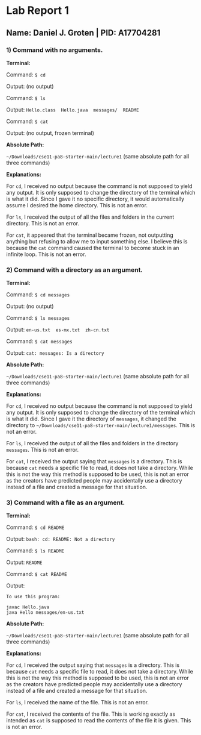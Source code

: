 # Lab Report 1
## Name: Daniel J. Groten | PID: A17704281
### 1) Command with no arguments.
**Terminal:**

Command: `$ cd`

Output: (no output)

Command: `$ ls`

Output: `Hello.class  Hello.java  messages/  README`

Command: `$ cat`

Output: (no output, frozen terminal)

**Absolute Path:**

`~/Downloads/cse11-pa8-starter-main/lecture1` (same absolute path for all three commands)





**Explanations:**

For `cd`, I received no output because the command is not supposed to yield any output. It is only supposed to change the directory of the terminal which is what it did. Since I gave it no specific directory, it would automatically assume I desired the home directory. This is not an error.

For `ls`, I received the output of all the files and folders in the current directory. This is not an error.

For `cat`, it appeared that the terminal became frozen, not outputting anything but refusing to allow me to input something else. I believe this is because the `cat` command caused the terminal to become stuck in an infinite loop. This is not an error.

### 2) Command with a directory as an argument.

**Terminal:**

Command: `$ cd messages`

Output: (no output)

Command: `$ ls messages`

Output: `en-us.txt  es-mx.txt  zh-cn.txt`

Command: `$ cat messages`

Output: `cat: messages: Is a directory`

**Absolute Path:**

`~/Downloads/cse11-pa8-starter-main/lecture1` (same absolute path for all three commands)

**Explanations:**

For `cd`, I received no output because the command is not supposed to yield any output. It is only supposed to change the directory of the terminal which is what it did. Since I gave it the directory of `messages`, it changed the directory to `~/Downloads/cse11-pa8-starter-main/lecture1/messages`. This is not an error.

For `ls`, I received the output of all the files and folders in the directory `messages`. This is not an error.

For `cat`, I received the output saying that `messages` is a directory. This is because `cat` needs a specific file to read, it does not take a directory. While this is not the way this method is supposed to be used, this is not an error as the creators have predicted people may accidentally use a directory instead of a file and created a message for that situation.

### 3) Command with a file as an argument.

**Terminal:**

Command: `$ cd README`

Output: `bash: cd: README: Not a directory`

Command: `$ ls README`

Output: `README`

Command: `$ cat README`

Output: 
```
To use this program:

javac Hello.java
java Hello messages/en-us.txt
```

**Absolute Path:**

`~/Downloads/cse11-pa8-starter-main/lecture1` (same absolute path for all three commands)

**Explanations:**

For `cd`, I received the output saying that `messages` is a directory. This is because `cat` needs a specific file to read, it does not take a directory. While this is not the way this method is supposed to be used, this is not an error as the creators have predicted people may accidentally use a directory instead of a file and created a message for that situation.

For `ls`, I received the name of the file. This is not an error.

For `cat`, I received the contents of the file. This is working exactly as intended as `cat` is supposed to read the contents of the file it is given. This is not an error.
